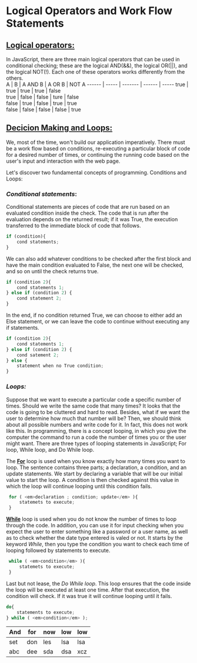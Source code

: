 # Logical Operators and Work Flow Statements
## <u>Logical operators:</u>

In JavaScript, there are three main logical operators that can be used in conditional checking; these are the logical AND(&&), the logical OR(||), and the logical NOT(!). Each one of these operators works differently from the others. <br>
 A     | B     | A AND B | A OR B | NOT A
------ | ----- | ------- | ------ | -----
 true  | true  | true    | true   | false  
 true  | false | false   | ture   | false  
 false | true  | false   | true   | true  
 false | false | false   | false  | true  
## <u>Decicion Making and Loops:</u>

We, most of the time, won't build our application imperatively. There must be a work flow based on conditions, re-executing a particular block of code for a desired number of times, or continuing the running code based on the user's input and interaction with the web page.

Let's discover two fundamental concepts of programming. Conditions and Loops:

### <b><em>Conditional statements</em></b>:
Conditional statements are pieces of code that are run based on an evaluated condition inside the check. The code that is run after the evaluation depends on the returned result; if it was True, the execution transferred to the immediate block of code that follows. 
```javascript
if (condition){
    cond statements;
}

```
We can also add whatever conditions to be checked after the first block and have the main condition evaluated to False, the next one will be checked, and so on until the check returns true. 
```javascript
if (condition 2){
    cond statements 1;
} else if (condition 2) {
    cond statement 2;
}

```
In the end, if no condition returned True, we can choose to either add an Else statement, or we can leave the code to continue without executing any if statements. 
```javascript
if (condition 2){
    cond statements 1;
} else if (condition 2) {
    cond satement 2;
} else {
    statement when no True condition;
}

```

### <b><em>Loops:</em></b>

Suppose that we want to execute a particular code a specific number of times. Should we write the same code that many times? It looks that the code is going to be cluttered and hard to read. Besides, what if we want the user to determine how much that number will be? Then, we should think about all possible numbers and write code for it. In fact, this does not work like this. In programming, there is a concept looping, in which you give the computer the command to run a code the number of times you or the user might want.
There are three types of looping statements in JavaScript; For loop, While loop, and Do While loop.

The <strong><u>For</u></strong> loop is used when you know exactly how many times you want to loop. The sentence contains three parts; a declaration, a condition, and an update statements. We start by declaring a variable that will be our initial value to start the loop. A condition is then checked against this value in which the loop will continue looping until this condition fails. 

```javascript
 for ( <em>declaration ; condition; update</em> ){
     statemets to execute;
 }

```
<strong><u>While</u></strong> loop is used when you do not know the number of times to loop through the code. In addition, you can use it for input checking when you expect the user to enter something like a password or a user name, as well as to check whether the date type entered is valed or not.
It starts by the keyword <em>While</em>, then you type the condition you want to check each time of looping followed by statements to execute.

```javascript
 while ( <em>condition</em> ){
     statemets to execute;
 }

```

Last but not lease, the <em>Do While loop</em>. This loop ensures that the code inside the loop will be executed at least one time. After that execution, the condition will check. If it was true it will continue looping until it fails.


```javascript
do{
    statements to execute;
} while ( <em>condition</em> );

```

| And | for | now | low | low |
| --- | --- | --- | --- | --- |
| set | don | les | lsa | lsa |
| abc | dee | sda | dsa | xcz |